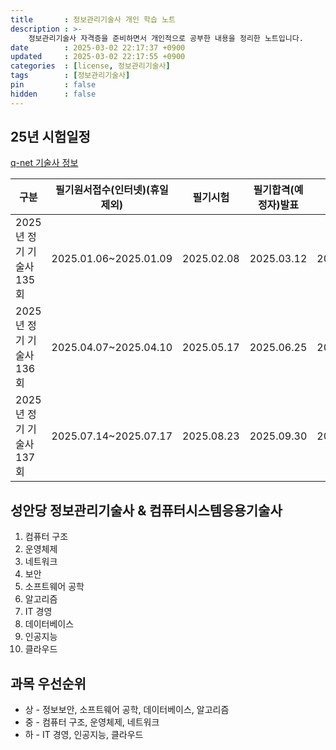 ```yaml
---
title       : 정보관리기술사 개인 학습 노트
description : >-
    정보관리기술사 자격증을 준비하면서 개인적으로 공부한 내용을 정리한 노트입니다.  
date        : 2025-03-02 22:17:37 +0900
updated     : 2025-03-02 22:17:55 +0900
categories  : [license, 정보관리기술사]
tags        : [정보관리기술사]
pin         : false
hidden      : false
---
```


## 25년  시험일정
[q-net 기술사 정보](https://www.q-net.or.kr/crf005.do?id=crf00503&jmCd=0601)

|구분|필기원서접수(인터넷)(휴일제외)|필기시험|필기합격(예정자)발표|실기원서접수(휴일제외)|실기시험|최종합격자발표일|
|---|---|---|---|---|---|---|
|2025년 정기 기술사 135회|2025.01.06~2025.01.09|2025.02.08|2025.03.12|2025.03.17~2025.03.21|2025.04.19~2025.04.30|2025.05.09|
|2025년 정기 기술사 136회|2025.04.07~2025.04.10|2025.05.17|2025.06.25|2025.06.30~2025.07.03|2025.08.02~2025.08.13|2025.09.05|
|2025년 정기 기술사 137회|2025.07.14~2025.07.17|2025.08.23|2025.09.30|2025.10.13~2025.10.16|2025.11.15~2025.11.26|2025.12.12|


## 성안당 정보관리기술사 & 컴퓨터시스템응용기술사 
1. 컴퓨터 구조
2. 운영체제
3. 네트워크
4. 보안
5. 소프트웨어 공학
6. 알고리즘
7. IT 경영
8. 데이터베이스
9. 인공지능
10. 클라우드

## 과목 우선순위
- 상 - 정보보안, 소프트웨어 공학, 데이터베이스, 알고리즘
- 중 - 컴퓨터 구조, 운영체제, 네트워크
- 하 - IT 경영, 인공지능, 클라우드